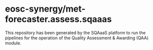 <!--
SPDX-FileCopyrightText: Copyright contributors to the Software Quality Assurance as a Service (SQAaaS) project <sqaaas@ibergrid.eu>

SPDX-License-Identifier: GPL-3.0-only
-->

# eosc-synergy/met-forecaster.assess.sqaaas
This repository has been generated by the SQAaaS platform to run the pipelines
for the operation of the
Quality Assessment & Awarding (QAA)
module.